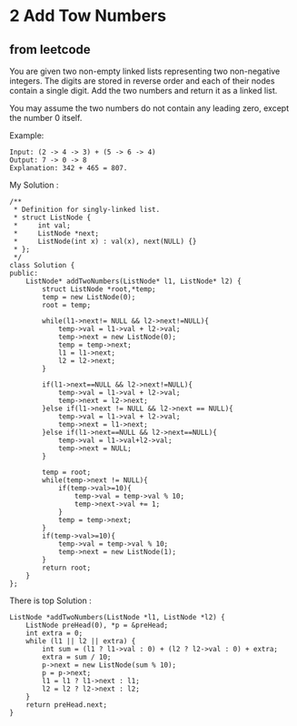 # 2 Add Tow Numbers
## from leetcode
You are given two non-empty linked lists representing two non-negative integers. The digits are stored in reverse order and each of their nodes contain a single digit. Add the two numbers and return it as a linked list.

You may assume the two numbers do not contain any leading zero, except the number 0 itself.

Example:
~~~
Input: (2 -> 4 -> 3) + (5 -> 6 -> 4)
Output: 7 -> 0 -> 8
Explanation: 342 + 465 = 807.
~~~

My Solution
:
~~~
/**
 * Definition for singly-linked list.
 * struct ListNode {
 *     int val;
 *     ListNode *next;
 *     ListNode(int x) : val(x), next(NULL) {}
 * };
 */
class Solution {
public:
    ListNode* addTwoNumbers(ListNode* l1, ListNode* l2) {
        struct ListNode *root,*temp;
        temp = new ListNode(0);
        root = temp;
        
        while(l1->next!= NULL && l2->next!=NULL){
            temp->val = l1->val + l2->val;
            temp->next = new ListNode(0);
            temp = temp->next;
            l1 = l1->next;
            l2 = l2->next;
        }
        
        if(l1->next==NULL && l2->next!=NULL){
            temp->val = l1->val + l2->val;
            temp->next = l2->next;
        }else if(l1->next != NULL && l2->next == NULL){
            temp->val = l1->val + l2->val;
            temp->next = l1->next;
        }else if(l1->next==NULL && l2->next==NULL){
            temp->val = l1->val+l2->val;
            temp->next = NULL;
        }

        temp = root;
        while(temp->next != NULL){
            if(temp->val>=10){
                temp->val = temp->val % 10;
                temp->next->val += 1;
            }
            temp = temp->next;
        }
        if(temp->val>=10){
            temp->val = temp->val % 10;
            temp->next = new ListNode(1);
        }
        return root;
    }
};
~~~

There is top Solution
:
~~~
ListNode *addTwoNumbers(ListNode *l1, ListNode *l2) {
    ListNode preHead(0), *p = &preHead;
    int extra = 0;
    while (l1 || l2 || extra) {
        int sum = (l1 ? l1->val : 0) + (l2 ? l2->val : 0) + extra;
        extra = sum / 10;
        p->next = new ListNode(sum % 10);
        p = p->next;
        l1 = l1 ? l1->next : l1;
        l2 = l2 ? l2->next : l2;
    }
    return preHead.next;
}
~~~

